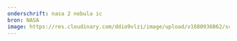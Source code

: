 ```yaml
---
onderschrift: nasa 2 nebula ic
bron: NASA
image: https://res.cloudinary.com/ddio9vlzi/image/upload/v1680936062/sciencegeek/posts/nasa-2-nebula-ic-4-18.jpg
---
```

